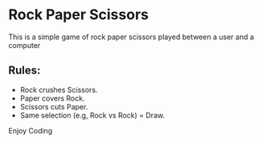 # Rock Paper Scissors

This is a simple game of rock paper scissors played between a user and a computer

## Rules:
- Rock crushes Scissors.
- Paper covers Rock.
- Scissors cuts Paper.
- Same selection (e.g, Rock vs Rock) = Draw.

Enjoy Coding
